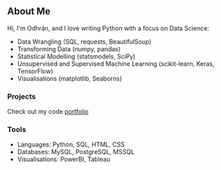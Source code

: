 ## About Me

Hi, I'm Odhrán, and I love writing Python with a focus on Data Science:
- Data Wrangling (SQL, requests, BeautifulSoup)
- Transforming Data (numpy, pandas)
- Statistical Modelling (statsmodels, SciPy)
- Unsupervised and Supervised Machine Learning (scikit-learn, Keras, TensorFlow)
- Visualisations (matplotlib, Seaborns)

### Projects
Check out my code [portfolio](https://github.com/Dynamack/Code_Portfolio/tree/main)

### Tools
- Languages: Python, SQL, HTML, CSS
- Databases: MySQL, PostgreSQL, MSSQL
- Visualisations: PowerBI, Tableau
